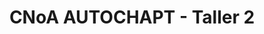---
title: "CNoA AUTOCHAPT - Taller 2"
url: /abel-santamaria/cnoa-autochapt-taller-2/
shop: reparación de automóviles
---